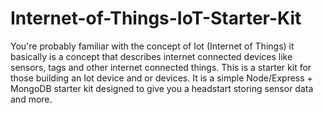 # Internet-of-Things-IoT-Starter-Kit
You're probably familiar with the concept of Iot (Internet of Things) it basically is a concept that describes internet connected devices like sensors, tags and other internet connected things. This is a starter kit for those building an Iot device and or devices. It is a simple Node/Express + MongoDB starter kit designed to give you a headstart storing sensor data and more.
